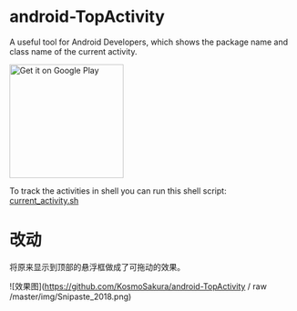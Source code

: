 
# android-TopActivity
A useful tool for Android Developers, which shows the package name and class name of the current activity.

<a href='https://play.google.com/store/apps/details?id=com.willme.topactivity'><img alt='Get it on Google Play' src='https://play.google.com/intl/en_us/badges/images/generic/en_badge_web_generic.png' width='200'/></a>

To track the activities in shell you can run this shell script: [current_activity.sh](https://gist.github.com/109021017/43e7f5ad1361ad9caa3e)

# 改动

将原来显示到顶部的悬浮框做成了可拖动的效果。

![效果图](https://github.com/KosmoSakura/android-TopActivity / raw /master/img/Snipaste_2018.png)